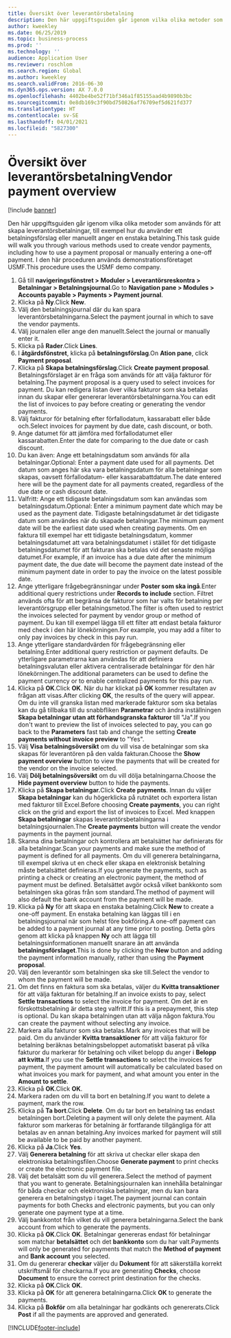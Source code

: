 ```yaml
---
title: Översikt över leverantörsbetalning
description: Den här uppgiftsguiden går igenom vilka olika metoder som används för att skapa leverantörsbetalningar, till exempel hur du använder ett betalningsförslag eller manuellt anger en enstaka betalning.
author: kweekley
ms.date: 06/25/2019
ms.topic: business-process
ms.prod: ''
ms.technology: ''
audience: Application User
ms.reviewer: roschlom
ms.search.region: Global
ms.author: kweekley
ms.search.validFrom: 2016-06-30
ms.dyn365.ops.version: AX 7.0.0
ms.openlocfilehash: 4402be4be52f71bf346a1f85155aad4b9890b3bc
ms.sourcegitcommit: 0e8db169c3f90bd750826af76709ef5d621fd377
ms.translationtype: HT
ms.contentlocale: sv-SE
ms.lasthandoff: 04/01/2021
ms.locfileid: "5827300"
---
```

# <a name="vendor-payment-overview"></a><span data-ttu-id="e6348-103">Översikt över leverantörsbetalning</span><span class="sxs-lookup"><span data-stu-id="e6348-103">Vendor payment overview</span></span>

[!include [banner](../../includes/banner.md)]

<span data-ttu-id="e6348-104">Den här uppgiftsguiden går igenom vilka olika metoder som används för att skapa leverantörsbetalningar, till exempel hur du använder ett betalningsförslag eller manuellt anger en enstaka betalning.</span><span class="sxs-lookup"><span data-stu-id="e6348-104">This task guide will walk you through various methods used to create vendor payments, including how to use a payment proposal or manually entering a one-off payment.</span></span> <span data-ttu-id="e6348-105">I den här proceduren används demonstrationsföretaget USMF.</span><span class="sxs-lookup"><span data-stu-id="e6348-105">This procedure uses the USMF demo company.</span></span>

1. <span data-ttu-id="e6348-106">Gå till **navigeringsfönstret > Moduler > Leverantörsreskontra > Betalningar > Betalningsjournal**.</span><span class="sxs-lookup"><span data-stu-id="e6348-106">Go to **Navigation pane > Modules > Accounts payable > Payments > Payment journal**.</span></span>
2. <span data-ttu-id="e6348-107">Klicka på **Ny**.</span><span class="sxs-lookup"><span data-stu-id="e6348-107">Click **New**.</span></span>
3. <span data-ttu-id="e6348-108">Välj den betalningsjournal där du kan spara leverantörsbetalningarna.</span><span class="sxs-lookup"><span data-stu-id="e6348-108">Select the payment journal in which to save the vendor payments.</span></span> 
4. <span data-ttu-id="e6348-109">Välj journalen eller ange den manuellt.</span><span class="sxs-lookup"><span data-stu-id="e6348-109">Select the journal or manually enter it.</span></span>
5. <span data-ttu-id="e6348-110">Klicka på **Rader**.</span><span class="sxs-lookup"><span data-stu-id="e6348-110">Click **Lines**.</span></span>
6. <span data-ttu-id="e6348-111">I **åtgärdsfönstret**, klicka på **betalningsförslag**.</span><span class="sxs-lookup"><span data-stu-id="e6348-111">On **Ation pane**, click **Payment proposal**.</span></span>
7. <span data-ttu-id="e6348-112">Klicka på **Skapa betalningsförslag**.</span><span class="sxs-lookup"><span data-stu-id="e6348-112">Click **Create payment proposal**.</span></span> <span data-ttu-id="e6348-113">Betalningsförslaget är en fråga som används för att välja fakturor för betalning.</span><span class="sxs-lookup"><span data-stu-id="e6348-113">The payment proposal is a query used to select invoices for payment.</span></span> <span data-ttu-id="e6348-114">Du kan redigera listan över vilka fakturor som ska betalas innan du skapar eller genererar leverantörsbetalningarna.</span><span class="sxs-lookup"><span data-stu-id="e6348-114">You can edit the list of invoices to pay before creating or generating the vendor payments.</span></span>
8. <span data-ttu-id="e6348-115">Välj fakturor för betalning efter förfallodatum, kassarabatt eller både och.</span><span class="sxs-lookup"><span data-stu-id="e6348-115">Select invoices for payment by due date, cash discount, or both.</span></span> 
9. <span data-ttu-id="e6348-116">Ange datumet för att jämföra med förfallodatumet eller kassarabatten.</span><span class="sxs-lookup"><span data-stu-id="e6348-116">Enter the date for comparing to the due date or cash discount.</span></span> 
10. <span data-ttu-id="e6348-117">Du kan även: Ange ett betalningsdatum som används för alla betalningar.</span><span class="sxs-lookup"><span data-stu-id="e6348-117">Optional: Enter a payment date used for all payments.</span></span> <span data-ttu-id="e6348-118">Det datum som anges här ska vara betalningsdatum för alla betalningar som skapas, oavsett förfallodatum- eller kassarabattdatum.</span><span class="sxs-lookup"><span data-stu-id="e6348-118">The date entered here will be the payment date for all payments created, regardless of the due date or cash discount date.</span></span>  
11. <span data-ttu-id="e6348-119">Valfritt: Ange ett tidigaste betalningsdatum som kan användas som betalningsdatum.</span><span class="sxs-lookup"><span data-stu-id="e6348-119">Optional: Enter a minimum payment date which may be used as the payment date.</span></span> <span data-ttu-id="e6348-120">Tidigaste betalningsdatumet är det tidigaste datum som användes när du skapade betalningar.</span><span class="sxs-lookup"><span data-stu-id="e6348-120">The minimum payment date will be the earliest date used when creating payments.</span></span> <span data-ttu-id="e6348-121">Om en faktura till exempel har ett tidigaste betalningsdatum, kommer betalningsdatumet att vara betalningsdatumet i stället för det tidigaste betalningsdatumet för att fakturan ska betalas vid det senaste möjliga datumet.</span><span class="sxs-lookup"><span data-stu-id="e6348-121">For example, if an invoice has a due date after the minimum payment date, the due date will become the payment date instead of the minimum payment date in order to pay the invoice on the latest possible date.</span></span>
12. <span data-ttu-id="e6348-122">Ange ytterligare frågebegränsningar under **Poster som ska ingå**.</span><span class="sxs-lookup"><span data-stu-id="e6348-122">Enter additional query restrictions under **Records to include** section.</span></span> <span data-ttu-id="e6348-123">Filtret används ofta för att begränsa de fakturor som har valts för betalning per leverantörsgrupp eller betalningsmetod.</span><span class="sxs-lookup"><span data-stu-id="e6348-123">The filter is often used to restrict the invoices selected for payment by vendor group or method of payment.</span></span> <span data-ttu-id="e6348-124">Du kan till exempel lägga till ett filter att endast betala fakturor med check i den här lönekörningen.</span><span class="sxs-lookup"><span data-stu-id="e6348-124">For example, you may add a filter to only pay invoices by check in this pay run.</span></span>
13. <span data-ttu-id="e6348-125">Ange ytterligare standardvärden för frågebegränsning eller betalning.</span><span class="sxs-lookup"><span data-stu-id="e6348-125">Enter additional query restriction or payment defaults.</span></span> <span data-ttu-id="e6348-126">De ytterligare parametrarna kan användas för att definiera betalningsvalutan eller aktivera centraliserade betalningar för den här lönekörningen.</span><span class="sxs-lookup"><span data-stu-id="e6348-126">The additional parameters can be used to define the payment currency or to enable centralized payments for this pay run.</span></span>  
14. <span data-ttu-id="e6348-127">Klicka på **OK**.</span><span class="sxs-lookup"><span data-stu-id="e6348-127">Click **OK**.</span></span> <span data-ttu-id="e6348-128">När du har klickat på **OK** kommer resultaten av frågan att visas.</span><span class="sxs-lookup"><span data-stu-id="e6348-128">After clicking **OK**, the results of the query will appear.</span></span> <span data-ttu-id="e6348-129">Om du inte vill granska listan med markerade fakturor som ska betalas kan du gå tillbaka till du snabbfliken **Parametrar** och ändra inställningen **Skapa betalningar utan att förhandsgranska fakturor** till "Ja".</span><span class="sxs-lookup"><span data-stu-id="e6348-129">If you don't want to preview the list of invoices selected to pay, you can go back to the **Parameters** fast tab and change the setting **Create payments without invoice preview** to "Yes".</span></span>  
15. <span data-ttu-id="e6348-130">Välj **Visa betalningsöversikt** om du vill visa de betalningar som ska skapas för leverantören på den valda fakturan.</span><span class="sxs-lookup"><span data-stu-id="e6348-130">Choose the **Show payment overview** button to view the payments that will be created for the vendor on the invoice selected.</span></span>
16. <span data-ttu-id="e6348-131">Välj **Dölj betalningsöversikt** om du vill dölja betalningarna.</span><span class="sxs-lookup"><span data-stu-id="e6348-131">Choose the **Hide payment overview** button to hide the payments.</span></span> 
17. <span data-ttu-id="e6348-132">Klicka på **Skapa betalningar.**</span><span class="sxs-lookup"><span data-stu-id="e6348-132">Click **Create payments**.</span></span> <span data-ttu-id="e6348-133">Innan du väljer **Skapa betalningar** kan du högerklicka på rutnätet och exportera listan med fakturor till Excel.</span><span class="sxs-lookup"><span data-stu-id="e6348-133">Before choosing **Create payments**, you can right click on the grid and export the list of invoices to Excel.</span></span> <span data-ttu-id="e6348-134">Med knappen **Skapa betalningar** skapas leverantörsbetalningarna i betalningsjournalen.</span><span class="sxs-lookup"><span data-stu-id="e6348-134">The **Create payments** button will create the vendor payments in the payment journal.</span></span>  
18. <span data-ttu-id="e6348-135">Skanna dina betalningar och kontrollera att betalsättet har definierats för alla betalningar.</span><span class="sxs-lookup"><span data-stu-id="e6348-135">Scan your payments and make sure the method of payment is defined for all payments.</span></span> <span data-ttu-id="e6348-136">Om du vill generera betalningarna, till exempel skriva ut en check eller skapa en elektronisk betalning måste betalsättet definieras.</span><span class="sxs-lookup"><span data-stu-id="e6348-136">If you generate the payments, such as printing a check or creating an electronic payment, the method of payment must be defined.</span></span> <span data-ttu-id="e6348-137">Betalsättet avgör också vilket bankkonto som betalningen ska göras från som standard.</span><span class="sxs-lookup"><span data-stu-id="e6348-137">The method of payment will also default the bank account from the payment will be made.</span></span>  
19. <span data-ttu-id="e6348-138">Klicka på **Ny** för att skapa en enstaka betalning.</span><span class="sxs-lookup"><span data-stu-id="e6348-138">Click **New** to create a one-off payment.</span></span> <span data-ttu-id="e6348-139">En enstaka betalning kan läggas till i en betalningsjournal när som helst före bokföring.</span><span class="sxs-lookup"><span data-stu-id="e6348-139">A one-off payment can be added to a payment journal at any time prior to posting.</span></span> <span data-ttu-id="e6348-140">Detta görs genom att klicka på knappen **Ny** och att lägga till betalningsinformationen manuellt snarare än att använda **betalningsförslaget**.</span><span class="sxs-lookup"><span data-stu-id="e6348-140">This is done by clicking the **New** button and adding the payment information manually, rather than using the **Payment proposal**.</span></span>  
20. <span data-ttu-id="e6348-141">Välj den leverantör som betalningen ska ske till.</span><span class="sxs-lookup"><span data-stu-id="e6348-141">Select the vendor to whom the payment will be made.</span></span>
21. <span data-ttu-id="e6348-142">Om det finns en faktura som ska betalas, väljer du **Kvitta transaktioner** för att välja fakturan för betalning.</span><span class="sxs-lookup"><span data-stu-id="e6348-142">If an invoice exists to pay, select **Settle transactions** to select the invoice for payment.</span></span> <span data-ttu-id="e6348-143">Om det är en förskottsbetalning är detta steg valfritt.</span><span class="sxs-lookup"><span data-stu-id="e6348-143">If this is a prepayment, this step is optional.</span></span> <span data-ttu-id="e6348-144">Du kan skapa betalningen utan att välja någon faktura.</span><span class="sxs-lookup"><span data-stu-id="e6348-144">You can create the payment without selecting any invoice.</span></span> 
22. <span data-ttu-id="e6348-145">Markera alla fakturor som ska betalas.</span><span class="sxs-lookup"><span data-stu-id="e6348-145">Mark any invoices that will be paid.</span></span> <span data-ttu-id="e6348-146">Om du använder **Kvitta transaktioner** för att välja fakturor för betalning beräknas betalningsbeloppet automatiskt baserat på vilka fakturor du markerar för betalning och vilket belopp du anger i **Belopp att kvitta**.</span><span class="sxs-lookup"><span data-stu-id="e6348-146">If you use the **Settle transactions** to select the invoices for payment, the payment amount will automatically be calculated based on what invoices you mark for payment, and what amount you enter in the **Amount to settle**.</span></span>
23. <span data-ttu-id="e6348-147">Klicka på **OK**.</span><span class="sxs-lookup"><span data-stu-id="e6348-147">Click **OK**.</span></span>
24. <span data-ttu-id="e6348-148">Markera raden om du vill ta bort en betalning.</span><span class="sxs-lookup"><span data-stu-id="e6348-148">If you want to delete a payment, mark the row.</span></span>
25. <span data-ttu-id="e6348-149">Klicka på **Ta bort**.</span><span class="sxs-lookup"><span data-stu-id="e6348-149">Click **Delete**.</span></span> <span data-ttu-id="e6348-150">Om du tar bort en betalning tas endast betalningen bort.</span><span class="sxs-lookup"><span data-stu-id="e6348-150">Deleting a payment will only delete the payment.</span></span> <span data-ttu-id="e6348-151">Alla fakturor som markeras för betalning är fortfarande tillgängliga för att betalas av en annan betalning.</span><span class="sxs-lookup"><span data-stu-id="e6348-151">Any invoices marked for payment will still be available to be paid by another payment.</span></span>
26. <span data-ttu-id="e6348-152">Klicka på **Ja**.</span><span class="sxs-lookup"><span data-stu-id="e6348-152">Click **Yes**.</span></span>
27. <span data-ttu-id="e6348-153">Välj **Generera betalning** för att skriva ut checkar eller skapa den elektroniska betalningsfilen.</span><span class="sxs-lookup"><span data-stu-id="e6348-153">Choose **Generate payment** to print checks or create the electronic payment file.</span></span>
28. <span data-ttu-id="e6348-154">Välj det betalsätt som du vill generera.</span><span class="sxs-lookup"><span data-stu-id="e6348-154">Select the method of payment that you want to generate.</span></span> <span data-ttu-id="e6348-155">Betalningsjournalen kan innehålla betalningar för båda checkar och elektroniska betalningar, men du kan bara generera en betalningstyp i taget.</span><span class="sxs-lookup"><span data-stu-id="e6348-155">The payment journal can contain payments for both Checks and electronic payments, but you can only generate one payment type at a time.</span></span>
29. <span data-ttu-id="e6348-156">Välj bankkontot från vilket du vill generera betalningarna.</span><span class="sxs-lookup"><span data-stu-id="e6348-156">Select the bank account from which to generate the payments.</span></span>
30. <span data-ttu-id="e6348-157">Klicka på **OK**.</span><span class="sxs-lookup"><span data-stu-id="e6348-157">Click **OK**.</span></span> <span data-ttu-id="e6348-158">Betalningar genereras endast för betalningar som matchar **betalsättet** och det **bankkonto** som du har valt.</span><span class="sxs-lookup"><span data-stu-id="e6348-158">Payments will only be generated for payments that match the **Method of payment** and **Bank account** you selected.</span></span>
31. <span data-ttu-id="e6348-159">Om du genererar **checkar** väljer du **Dokument** för att säkerställa korrekt utskriftsmål för checkarna.</span><span class="sxs-lookup"><span data-stu-id="e6348-159">If you are generating **Checks**, choose **Document** to ensure the correct print destination for the checks.</span></span>
32. <span data-ttu-id="e6348-160">Klicka på **OK**.</span><span class="sxs-lookup"><span data-stu-id="e6348-160">Click **OK**.</span></span>
33. <span data-ttu-id="e6348-161">Klicka på **OK** för att generera betalningarna.</span><span class="sxs-lookup"><span data-stu-id="e6348-161">Click **OK** to generate the payments.</span></span>
34. <span data-ttu-id="e6348-162">Klicka på **Bokför** om alla betalningar har godkänts och genererats.</span><span class="sxs-lookup"><span data-stu-id="e6348-162">Click **Post** if all the payments are approved and generated.</span></span> 



[!INCLUDE[footer-include](../../../includes/footer-banner.md)]